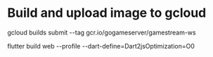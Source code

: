 # Build and upload image to gcloud
gcloud builds submit --tag gcr.io/gogameserver/gamestream-ws


flutter build web --profile --dart-define=Dart2jsOptimization=O0